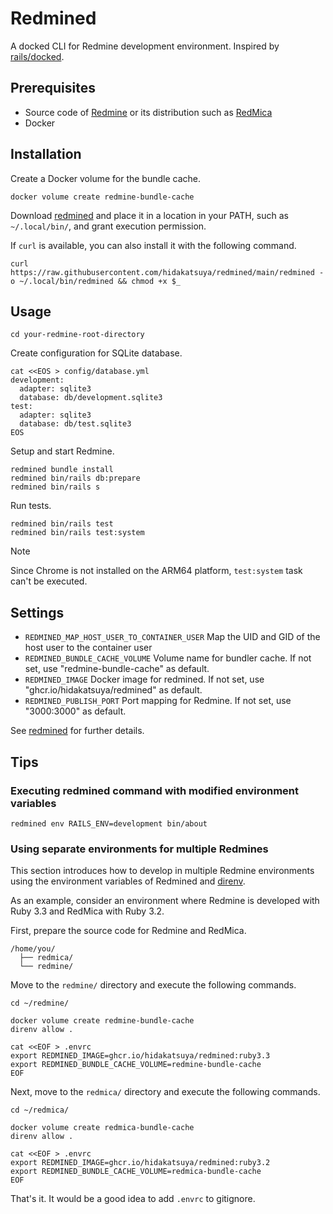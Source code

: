 # Redmined

A docked CLI for Redmine development environment. Inspired by [rails/docked](https://github.com/rails/docked).

## Prerequisites

* Source code of [Redmine](https://github.com/redmine/redmine) or its distribution such as [RedMica](https://github.com/redmica/redmica)
* Docker

## Installation

Create a Docker volume for the bundle cache.

```shell
docker volume create redmine-bundle-cache
```

Download [redmined](./redmined) and place it in a location in your PATH, such as `~/.local/bin/`, and grant execution permission.

If `curl` is available, you can also install it with the following command.

```shell
curl https://raw.githubusercontent.com/hidakatsuya/redmined/main/redmined -o ~/.local/bin/redmined && chmod +x $_
```

## Usage

```shell
cd your-redmine-root-directory
```

Create configuration for SQLite database.

```shell
cat <<EOS > config/database.yml
development:
  adapter: sqlite3
  database: db/development.sqlite3
test:
  adapter: sqlite3
  database: db/test.sqlite3
EOS
```

Setup and start Redmine.

```shell
redmined bundle install
redmined bin/rails db:prepare
redmined bin/rails s
```

Run tests.

```shell
redmined bin/rails test
redmined bin/rails test:system
```

> [!NOTE]
> Since Chrome is not installed on the ARM64 platform, `test:system` task can't be executed.

## Settings

* `REDMINED_MAP_HOST_USER_TO_CONTAINER_USER` Map the UID and GID of the host user to the container user
* `REDMINED_BUNDLE_CACHE_VOLUME` Volume name for bundler cache. If not set, use "redmine-bundle-cache" as default.
* `REDMINED_IMAGE` Docker image for redmined. If not set, use "ghcr.io/hidakatsuya/redmined" as default.
* `REDMINED_PUBLISH_PORT` Port mapping for Redmine. If not set, use "3000:3000" as default.

See [redmined](https://github.com/hidakatsuya/redmined/blob/main/redmined) for further details.

## Tips

### Executing redmined command with modified environment variables

```shell
redmined env RAILS_ENV=development bin/about
```

### Using separate environments for multiple Redmines

This section introduces how to develop in multiple Redmine environments using the environment variables of Redmined and [direnv](https://github.com/direnv/direnv).

As an example, consider an environment where Redmine is developed with Ruby 3.3 and RedMica with Ruby 3.2.

First, prepare the source code for Redmine and RedMica.
```
/home/you/
  ├── redmica/
  └── redmine/
```

Move to the `redmine/` directory and execute the following commands.
```shell
cd ~/redmine/

docker volume create redmine-bundle-cache
direnv allow .

cat <<EOF > .envrc
export REDMINED_IMAGE=ghcr.io/hidakatsuya/redmined:ruby3.3
export REDMINED_BUNDLE_CACHE_VOLUME=redmine-bundle-cache
EOF
```

Next, move to the `redmica/` directory and execute the following commands.
```shell
cd ~/redmica/

docker volume create redmica-bundle-cache
direnv allow .

cat <<EOF > .envrc
export REDMINED_IMAGE=ghcr.io/hidakatsuya/redmined:ruby3.2
export REDMINED_BUNDLE_CACHE_VOLUME=redmica-bundle-cache
EOF
```

That's it. It would be a good idea to add `.envrc` to gitignore.
